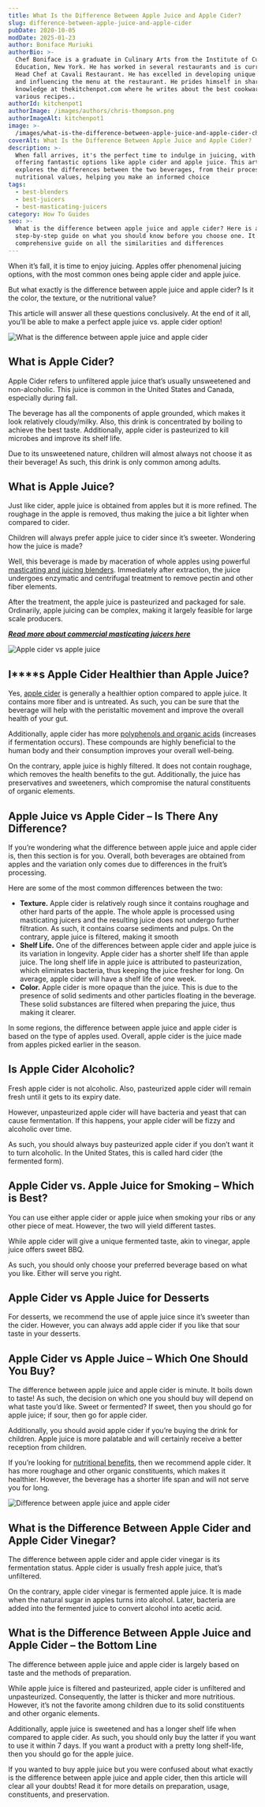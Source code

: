 ```yaml
---
title: What Is the Difference Between Apple Juice and Apple Cider?
slug: difference-between-apple-juice-and-apple-cider
pubDate: 2020-10-05
modDate: 2025-01-23
author: Boniface Muriuki
authorBio: >-
  Chef Boniface is a graduate in Culinary Arts from the Institute of Culinary
  Education, New York. He has worked in several restaurants and is currently the
  Head Chef at Cavali Restaurant. He has excelled in developing unique recipes
  and influencing the menu at the restaurant. He prides himself in sharing his
  knowledge at thekitchenpot.com where he writes about the best cookware for
  various recipes..
authorId: kitchenpot1
authorImage: /images/authors/chris-thompson.png
authorImageAlt: kitchenpot1
image: >-
  /images/what-is-the-difference-between-apple-juice-and-apple-cider-chowhound.png
coverAlt: What Is the Difference Between Apple Juice and Apple Cider?
description: >-
  When fall arrives, it's the perfect time to indulge in juicing, with apples
  offering fantastic options like apple cider and apple juice. This article
  explores the differences between the two beverages, from their processing to
  nutritional values, helping you make an informed choice
tags:
  - best-blenders
  - best-juicers
  - best-masticating-juicers
category: How To Guides
seo: >-
  What is the difference between apple juice and apple cider? Here is a
  step-by-step guide on what you should know before you choose one. It offers a
  comprehensive guide on all the similarities and differences
---
```


When it’s fall, it is time to enjoy juicing. Apples offer phenomenal juicing options, with the most common ones being apple cider and apple juice.

But what exactly is the difference between apple juice and apple cider? Is it the color, the texture, or the nutritional value?

This article will answer all these questions conclusively. At the end of it all, you’ll be able to make a perfect apple juice vs. apple cider option! 

![What is the difference between apple juice and apple cider](images/portablegasgrill.jpg)

## **What is Apple Cider?**

Apple Cider refers to unfiltered apple juice that’s usually unsweetened and non-alcoholic. This juice is common in the United States and Canada, especially during fall.

The beverage has all the components of apple grounded, which makes it look relatively cloudy/milky. Also, this drink is concentrated by boiling to achieve the best taste. Additionally, apple cider is pasteurized to kill microbes and improve its shelf life. 

Due to its unsweetened nature, children will almost always not choose it as their beverage! As such, this drink is only common among adults. 

## **What is Apple Juice?**

Just like cider, apple juice is obtained from apples but it is more refined. The roughage in the apple is removed, thus making the juice a bit lighter when compared to cider. 

Children will always prefer apple juice to cider since it’s sweeter. Wondering how the juice is made?

Well, this beverage is made by maceration of whole apples using powerful [masticating and juicing blenders](https://thekitchenpot.com/blog/top-5-best-juicers//). Immediately after extraction, the juice undergoes enzymatic and centrifugal treatment to remove pectin and other fiber elements. 

After the treatment, the apple juice is pasteurized and packaged for sale. Ordinarily, apple juicing can be complex, making it largely feasible for large scale producers. 

[***Read more about commercial masticating juicers here***](https://thekitchenpot.com/blog/best-commercial-masticating-juicer//) 

![Apple cider vs apple juice](images/portablegasgrill.jpg)

## **I****s Apple Cider Healthier than Apple Juice?**

Yes, [apple cider](https://www.countryliving.com/food-drinks/a28634446/apple-cider-vs-apple-juice-difference/) is generally a healthier option compared to apple juice. It contains more fiber and is untreated. As such, you can be sure that the beverage will help with the peristaltic movement and improve the overall health of your gut. 

Additionally, apple cider has more [polyphenols and organic acids](https://onlinelibrary.wiley.com/doi/full/10.1002/jsfa.6639) (increases if fermentation occurs). These compounds are highly beneficial to the human body and their consumption improves your overall well-being.

On the contrary, apple juice is highly filtered. It does not contain roughage, which removes the health benefits to the gut. Additionally, the juice has preservatives and sweeteners, which compromise the natural constituents of organic elements. 

## **Apple Juice vs Apple Cider – Is There Any Difference?**

If you’re wondering what the difference between apple juice and apple cider is, then this section is for you. Overall, both beverages are obtained from apples and the variation only comes due to differences in the fruit’s processing. 

Here are some of the most common differences between the two:

-   **Texture.** Apple cider is relatively rough since it contains roughage and other hard parts of the apple. The whole apple is processed using masticating juicers and the resulting juice does not undergo further filtration. As such, it contains coarse sediments and pulps. On the contrary, apple juice is filtered, making it smooth
-   **Shelf Life.** One of the differences between apple cider and apple juice is its variation in longevity. Apple cider has a shorter shelf life than apple juice. The long shelf life in apple juice is attributed to pasteurization, which eliminates bacteria, thus keeping the juice fresher for long. On average, apple cider will have a shelf life of one week. 
-   **Color.** Apple cider is more opaque than the juice. This is due to the presence of solid sediments and other particles floating in the beverage. These solid substances are filtered when preparing the juice, thus making it clearer. 

In some regions, the difference between apple juice and apple cider is based on the type of apples used. Overall, apple cider is the juice made from apples picked earlier in the season. 

## **Is Apple Cider Alcoholic?**

Fresh apple cider is not alcoholic. Also, pasteurized apple cider will remain fresh until it gets to its expiry date.

However, unpasteurized apple cider will have bacteria and yeast that can cause fermentation. If this happens, your apple cider will be fizzy and alcoholic over time. 

As such, you should always buy pasteurized apple cider if you don’t want it to turn alcoholic. In the United States, this is called hard cider (the fermented form).

## **Apple Cider vs. Apple Juice for Smoking – Which is Best?**

You can use either apple cider or apple juice when smoking your ribs or any other piece of meat. However, the two will yield different tastes.

While apple cider will give a unique fermented taste, akin to vinegar, apple juice offers sweet BBQ. 

As such, you should only choose your preferred beverage based on what you like. Either will serve you right. 

## **Apple Cider vs Apple Juice for Desserts**

For desserts, we recommend the use of apple juice since it’s sweeter than the cider. However, you can always add apple cider if you like that sour taste in your desserts. 

## **Apple Cider vs Apple Juice – Which One Should You Buy?**

The difference between apple juice and apple cider is minute. It boils down to taste! As such, the decision on which one you should buy will depend on what taste you’d like. Sweet or fermented? If sweet, then you should go for apple juice; if sour, then go for apple cider.

Additionally, you should avoid apple cider if you’re buying the drink for children. Apple juice is more palatable and will certainly receive a better reception from children. 

If you’re looking for [nutritional benefits](https://www.healthline.com/nutrition/6-proven-health-benefits-of-apple-cider-vinegar), then we recommend apple cider. It has more roughage and other organic constituents, which makes it healthier. However, the beverage has a shorter life span and will not serve you for long.

![Difference between apple juice and apple cider](images/portablegasgrill.jpg)

## **What is the Difference Between Apple Cider and Apple Cider Vinegar?**

The difference between apple cider and apple cider vinegar is its fermentation status. Apple cider is usually fresh apple juice, that’s unfiltered. 

On the contrary, apple cider vinegar is fermented apple juice. It is made when the natural sugar in apples turns into alcohol. Later, bacteria are added into the fermented juice to convert alcohol into acetic acid. 

## **What is the Difference Between Apple Juice and Apple Cider – the Bottom Line**

The difference between apple juice and apple cider is largely based on taste and the methods of preparation. 

While apple juice is filtered and pasteurized, apple cider is unfiltered and unpasteurized. Consequently, the latter is thicker and more nutritious. However, it’s not the favorite among children due to its solid constituents and other organic elements. 

Additionally, apple juice is sweetened and has a longer shelf life when compared to apple cider. As such, you should only buy the latter if you want to use it within 7 days. If you want a product with a pretty long shelf-life, then you should go for the apple juice. 

If you wanted to buy apple juice but you were confused about what exactly is the difference between apple juice and apple cider, then this article will clear all your doubts! Read it for more details on preparation, usage, constituents, and preservation.